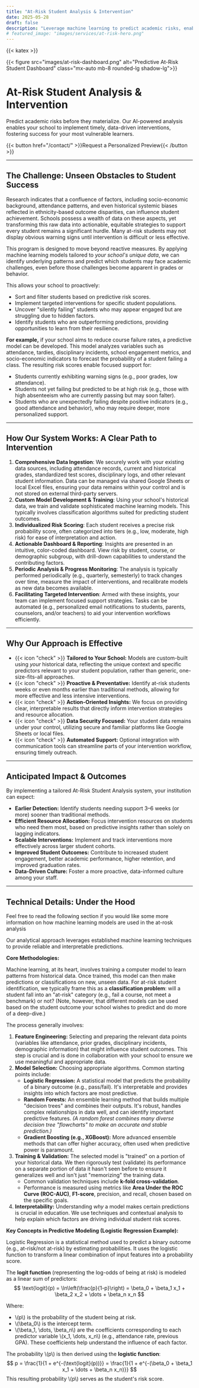 ```yaml
---
title: "At-Risk Student Analysis & Intervention"
date: 2025-05-28
draft: false
description: "Leverage machine learning to predict academic risks, enabling timely, data-driven interventions for your most vulnerable learners."
# featured_image: "images/services/at-risk-hero.png" 
---
```


{{< katex >}} <div class="text-center">
  {{< figure src="images/at-risk-dashboard.png" alt="Predictive At-Risk Student Dashboard" class="mx-auto mb-8 rounded-lg shadow-lg">}}
</div>

# At-Risk Student Analysis & Intervention

Predict academic risks before they materialize. Our AI-powered analysis enables your school to implement timely, data-driven interventions, fostering success for your most vulnerable learners.

<div class="text-center mt-8 mb-12">
  {{< button href="/contact/" >}}Request a Personalized Preview{{< /button >}}
</div>

---

## The Challenge: Unseen Obstacles to Student Success

Research indicates that a confluence of factors, including socio-economic background, attendance patterns, and even historical systemic biases reflected in ethnicity-based outcome disparities, can influence student achievement. Schools possess a wealth of data on these aspects, yet transforming this raw data into actionable, equitable strategies to support every student remains a significant hurdle. Many at-risk students may not display obvious warning signs until intervention is difficult or less effective.

This program is designed to move beyond reactive measures. By applying machine learning models tailored to *your school's unique data*, we can identify underlying patterns and predict which students may face academic challenges, even before those challenges become apparent in grades or behavior.

This allows your school to proactively:
* Sort and filter students based on predictive risk scores.
* Implement targeted interventions for specific student populations.
* Uncover "silently failing" students who may appear engaged but are struggling due to hidden factors.
* Identify students who are outperforming predictions, providing opportunities to learn from their resilience.

**For example,** if your school aims to reduce course failure rates, a predictive model can be developed. This model analyzes variables such as attendance, tardies, disciplinary incidents, school engagement metrics, and socio-economic indicators to forecast the probability of a student failing a class. The resulting risk scores enable focused support for:
-   Students currently exhibiting warning signs (e.g., poor grades, low attendance).
-   Students not yet failing but predicted to be at high risk (e.g., those with high absenteeism who are currently passing but may soon falter).
-   Students who are unexpectedly failing despite positive indicators (e.g., good attendance and behavior), who may require deeper, more personalized support.

---

## How Our System Works: A Clear Path to Intervention

1.  **Comprehensive Data Ingestion**: We securely work with your existing data sources, including attendance records, current and historical grades, standardized test scores, disciplinary logs, and other relevant student information. Data can be managed via shared Google Sheets or local Excel files, ensuring your data remains within your control and is not stored on external third-party servers.
2.  **Custom Model Development & Training**: Using your school's historical data, we train and validate sophisticated machine learning models. This typically involves classification algorithms suited for predicting student outcomes.
3.  **Individualized Risk Scoring**: Each student receives a precise risk probability score, often categorized into tiers (e.g., low, moderate, high risk) for ease of interpretation and action.
4.  **Actionable Dashboard & Reporting**: Insights are presented in an intuitive, color-coded dashboard. View risk by student, course, or demographic subgroup, with drill-down capabilities to understand the contributing factors.
5.  **Periodic Analysis & Progress Monitoring**: The analysis is typically performed periodically (e.g., quarterly, semesterly) to track changes over time, measure the impact of interventions, and recalibrate models as new data becomes available.
6.  **Facilitating Targeted Intervention**: Armed with these insights, your team can implement focused support strategies. Tasks can be automated (e.g., personalized email notifications to students, parents, counselors, and/or teachers) to aid your intervention workflows efficiently.

---

## Why Our Approach is Effective

-   {{< icon "check" >}} **Tailored to Your School:** Models are custom-built using *your* historical data, reflecting the unique context and specific predictors relevant to your student population, rather than generic, one-size-fits-all approaches.
-   {{< icon "check" >}} **Proactive & Preventative:** Identify at-risk students weeks or even months earlier than traditional methods, allowing for more effective and less intensive interventions.
-   {{< icon "check" >}} **Action-Oriented Insights:** We focus on providing clear, interpretable results that directly inform intervention strategies and resource allocation.
-   {{< icon "check" >}} **Data Security Focused:** Your student data remains under your control, utilizing secure and familiar platforms like Google Sheets or local files.
-   {{< icon "check" >}} **Automated Support:** Optional integration with communication tools can streamline parts of your intervention workflow, ensuring timely outreach.

---
## Anticipated Impact & Outcomes
By implementing a tailored At-Risk Student Analysis system, your institution can expect:
-   **Earlier Detection:** Identify students needing support 3–6 weeks (or more) sooner than traditional methods.
-   **Efficient Resource Allocation:** Focus intervention resources on students who need them most, based on predictive insights rather than solely on lagging indicators.
-   **Scalable Interventions:** Implement and track interventions more effectively across larger student cohorts.
-   **Improved Student Outcomes:** Contribute to increased student engagement, better academic performance, higher retention, and improved graduation rates.
-   **Data-Driven Culture:** Foster a more proactive, data-informed culture among your staff.

---

## Technical Details: Under the Hood

Feel free to read the following section if you would like some more information on how machine learning models are used in the at-rosk analysis

Our analytical approach leverages established machine learning techniques to provide reliable and interpretable predictions.

**Core Methodologies:**

Machine learning, at its heart, involves training a computer model to learn patterns from historical data. Once trained, this model can then make predictions or classifications on new, unseen data. For at-risk student identification, we typically frame this as a **classification problem**: will a student fall into an "at-risk" category (e.g., fail a course, not meet a benchmark) or not? (Note, however, that different models can be used based on the student outcome your school wishes to predict and do more of a deep-dive.)

The process generally involves:

1.  **Feature Engineering:** Selecting and preparing the relevant data points (variables like attendance, prior grades, disciplinary incidents, demographic information) that might influence student outcomes. This step is crucial and is done in collaboration with your school to ensure we use meaningful and appropriate data.
2.  **Model Selection:** Choosing appropriate algorithms. Common starting points include:
    * **Logistic Regression:** A statistical model that predicts the probability of a binary outcome (e.g., pass/fail). It's interpretable and provides insights into which factors are most predictive.
    * **Random Forests:** An ensemble learning method that builds multiple "decision trees" and combines their outputs. It's robust, handles complex relationships in data well, and can identify important predictive features. *(A random forest combines many diverse decision tree "flowcharts" to make an accurate and stable prediction.)*
    * **Gradient Boosting (e.g., XGBoost):** More advanced ensemble methods that can offer higher accuracy, often used when predictive power is paramount.
3.  **Training & Validation:** The selected model is "trained" on a portion of your historical data. We then rigorously test (validate) its performance on a separate portion of data it hasn't seen before to ensure it generalizes well and isn't just "memorizing" the training data.
    * Common validation techniques include **k-fold cross-validation**.
    * Performance is measured using metrics like **Area Under the ROC Curve (ROC-AUC)**, **F1-score**, precision, and recall, chosen based on the specific goals.
4.  **Interpretability:** Understanding *why* a model makes certain predictions is crucial in education. We use techniques and contextual analysis to help explain which factors are driving individual student risk scores.

**Key Concepts in Predictive Modeling (Logistic Regression Example):**

Logistic Regression is a statistical method used to predict a binary outcome (e.g., at-risk/not at-risk) by estimating probabilities. It uses the logistic function to transform a linear combination of input features into a probability score.

The **logit function** (representing the log-odds of being at risk) is modeled as a linear sum of predictors:
$$ \text{logit}(p) = \ln\left(\frac{p}{1-p}\right) = \beta_0 + \beta_1 x_1 + \beta_2 x_2 + \dots + \beta_n x_n $$

Where:
* \\(p\\) is the probability of the student being at risk.
* \\(\beta_0\\) is the intercept term.
* \\(\beta_1, \dots, \beta_n\\) are the coefficients corresponding to each predictor variable \\(x_1, \dots, x_n\\) (e.g., attendance rate, previous GPA). These coefficients help understand the influence of each factor.

The probability \\(p\\) is then derived using the **logistic function**:
$$ p = \frac{1}{1 + e^{-(\text{logit}(p))}} = \frac{1}{1 + e^{-(\beta_0 + \beta_1 x_1 + \dots + \beta_n x_n)}} $$
This resulting probability \\(p\\) serves as the student's risk score.